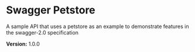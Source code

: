 # Swagger Petstore

A sample API that uses a petstore as an example to demonstrate features in the swagger-2.0 specification

**Version:** 1.0.0
